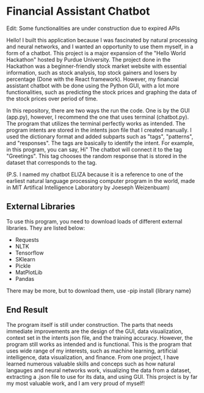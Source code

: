# Financial Assistant Chatbot

Edit: Some functionalities are under construction due to expired APIs

Hello! I built this application because I was fascinated by natural processing and neural networks, and I wanted an opportunity to use them myself, in a form of a chatbot. This project is a major expansion of the "Hello World Hackathon" hosted by Purdue University. The project done in the Hackathon was a beginner-friendly stock market website with essential information, such as stock analysis, top stock gainers and losers by percentage (Done with the React framework). However, my financial assistant chatbot with be done using the Python GUI, with a lot more functionalities, such as predicting the stock prices and graphing the data of the stock prices over period of time.

In this repository, there are two ways the run the code. One is by the GUI (app.py), however, I recommend the one that uses terminal (chatbot.py). The program that utilizes the terminal perfectly works as intended. The program intents are stored in the intents json file that I created manually. I used the dictionary format and added subparts such as "tags", "patterns", and "responses". The tags are basically to identify the intent. For example, in this program, you can say, Hi" The chatbot will connect it to the tag "Greetings". This tag chooses the random response that is stored in the dataset that corresponds to the tag.

(P.S. I named my chatbot ELIZA because it is a reference to one of the earliest natural language processing computer program in the world, made in MIT Artifical Intelligence Laboratory by Joeseph Weizenbuam) 


## External Libraries

To use this program, you need to download loads of different external libraries. They are listed below:

 - Requests
 - NLTK
 - Tensorflow
 - SKlearn
 - Pickle
 - MatPlotLib
 - Pandas
 
 There may be more, but to download them, use -pip install {library name}
 
 
 ## End Result
 
The program itself is still under construction. The parts that needs immediate improvements are the design of the GUI, data visualization, context set in the intents json file, and the training accuracy. However, the program still works as intended and is functional. This is the program that uses wide range of my interests, such as machine learning, artificial intelligence, data visualization, and finance. From one project, I have learned numerous valuable skills and conceps such as how natural langauges and neural networks work, visualizing the data from a dataset, extracting a .json file to use for its data, and using GUI. This project is by far my most valuable work, and I am very proud of myself!
 
 

